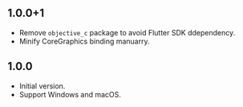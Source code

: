 ## 1.0.0+1

- Remove `objective_c` package to avoid Flutter SDK ddependency.
- Minify CoreGraphics binding manuarry.

## 1.0.0

- Initial version.
- Support Windows and macOS.
